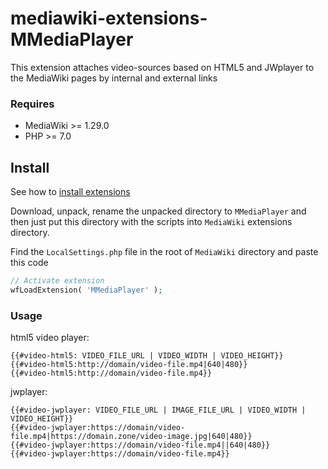 # mediawiki-extensions-MMediaPlayer

This extension attaches video-sources based on HTML5 and JWplayer to the MediaWiki pages by internal and external links

### Requires
- MediaWiki >= 1.29.0
- PHP >= 7.0

## Install
See how to [install extensions](https://www.mediawiki.org/wiki/Manual:Extensions#Installing_an_extension)

Download, unpack, rename the unpacked directory to `MMediaPlayer` and then just put this directory with the scripts into `MediaWiki` extensions directory.

Find the `LocalSettings.php` file in the root of `MediaWiki` directory and paste this code
```php
// Activate extension
wfLoadExtension( 'MMediaPlayer' );
```

### Usage
html5 video player:
```
{{#video-html5: VIDEO_FILE_URL | VIDEO_WIDTH | VIDEO_HEIGHT}}
{{#video-html5:http://domain/video-file.mp4|640|480}}
{{#video-html5:http://domain/video-file.mp4}}
```

jwplayer:
```
{{#video-jwplayer: VIDEO_FILE_URL | IMAGE_FILE_URL | VIDEO_WIDTH | VIDEO_HEIGHT}}
{{#video-jwplayer:https://domain/video-file.mp4|https://domain.zone/video-image.jpg|640|480}}
{{#video-jwplayer:https://domain/video-file.mp4||640|480}}
{{#video-jwplayer:https://domain/video-file.mp4}}
```
